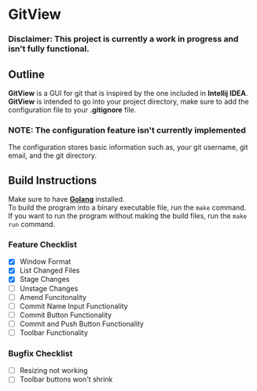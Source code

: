 
# GitView
### Disclaimer: This project is currently a work in progress and isn't fully functional.
## Outline
**GitView** is a GUI for git that is inspired by the one included in **Intellij IDEA**. **GitView** is intended to go into your project directory, make sure to add the configuration file to your **.gitignore** file.  
### NOTE: The configuration feature isn't currently implemented  
The configuration stores basic information such as, your git username, git email, and the git directory.
## Build Instructions
Make sure to have [**Golang**](https://go.dev/) installed.  
To build the program into a binary executable file, run the `make` command.  
If you want to run the program without making the build files, run the `make run` command.  
### Feature Checklist
- [x] Window Format
- [x] List Changed Files
- [x] Stage Changes
- [ ] Unstage Changes
- [ ] Amend Funcitonality
- [ ] Commit Name Input Functionality
- [ ] Commit Button Functionality
- [ ] Commit and Push Button Functionality
- [ ] Toolbar Functionality
### Bugfix Checklist
- [ ] Resizing not working
- [ ] Toolbar buttons won't shrink